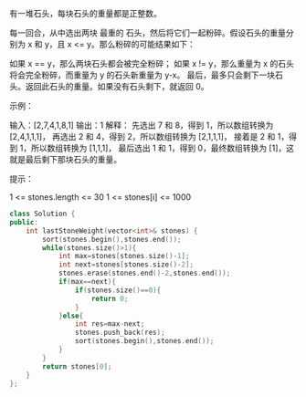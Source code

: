 有一堆石头，每块石头的重量都是正整数。

每一回合，从中选出两块 最重的 石头，然后将它们一起粉碎。假设石头的重量分别为 x 和 y，且 x <= y。那么粉碎的可能结果如下：

如果 x == y，那么两块石头都会被完全粉碎；
如果 x != y，那么重量为 x 的石头将会完全粉碎，而重量为 y 的石头新重量为 y-x。
最后，最多只会剩下一块石头。返回此石头的重量。如果没有石头剩下，就返回 0。

 

示例：

输入：[2,7,4,1,8,1]
输出：1
解释：
先选出 7 和 8，得到 1，所以数组转换为 [2,4,1,1,1]，
再选出 2 和 4，得到 2，所以数组转换为 [2,1,1,1]，
接着是 2 和 1，得到 1，所以数组转换为 [1,1,1]，
最后选出 1 和 1，得到 0，最终数组转换为 [1]，这就是最后剩下那块石头的重量。


提示：

1 <= stones.length <= 30
1 <= stones[i] <= 1000

```cpp
class Solution {
public:
    int lastStoneWeight(vector<int>& stones) {
        sort(stones.begin(),stones.end());
        while(stones.size()>1){
            int max=stones[stones.size()-1];
            int next=stones[stones.size()-2];
            stones.erase(stones.end()-2,stones.end());
            if(max==next){
                if(stones.size()==0){
                    return 0;
                }
            }else{
                int res=max-next;
                stones.push_back(res);
                sort(stones.begin(),stones.end());
            }
        }
        return stones[0];
    }
};
```

